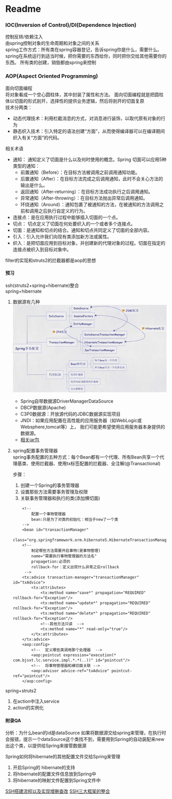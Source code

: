 # Readme
### IOC(Inversion of Control)/DI(Dependence Injection)
控制反转/依赖注入  
由spring控制对象的生命周期和对象之间的关系  
spring工作方式：所有类在spring容器登记，告诉spring你是什么，需要什么。
spring在系统运行到适当时候，把你需要的东西给你，同时把你交给其他需要你的东西。
所有类的创建，销毁都由spring来控制

### AOP(Aspect Oriented Programming)
面向切面编程  
将对象看成一个空心圆柱体，其中封装了属性和方法。
面向切面编程就是把圆柱体以切面的形式剖开，选择性的提供业务逻辑，然后将剖开的切面复原  
技术分两类：  
* 动态代理技术：利用栏截消息的方式，对消息进行装饰，以取代原有对象的行为
* 静态织入技术：引入特定的语法创建“方面”，从而使得编译器可以在编译期间织入有关“方面”的代码。

相关术语
* 通知： 通知定义了切面是什么以及何时使用的概念。Spring 切面可以应用5种类型的通知：
    * 前置通知（Before）：在目标方法被调用之前调用通知功能。
    * 后置通知（After）：在目标方法完成之后调用通知，此时不会关心方法的输出是什么。
    * 返回通知（After-returning）：在目标方法成功执行之后调用通知。
    * 异常通知（After-throwing）：在目标方法抛出异常后调用通知。
    * 环绕通知（Around）：通知包裹了被通知的方法，在被通知的方法调用之前和调用之后执行自定义的行为。
* 连接点：是在应用执行过程中能够插入切面的一个点。
* 切点： 切点定义了切面在何处要织入的一个或者多个连接点。
* 切面：是通知和切点的结合。通知和切点共同定义了切面的全部内容。
* 引入：引入允许我们向现有类添加新方法或属性。
* 织入：是把切面应用到目标对象，并创建新的代理对象的过程。切面在指定的连接点被织入到目标对象中。

filter的实现和struts2的拦截器都是aop的思想

#### 预习
ssh(struts2+spring+hibernate)整合  
spring+hibernate  
1. 数据源有几种  
![spring事务配置](../img/spring事务配置.png)  
    * Spring自带数据源DriverManagerDataSource
    * DBCP数据源(Apache)
    * C3P0数据源：开放源代码的JDBC数据源实现项目
    * JNDI：如果应用配置在高性能的应用服务器（如WebLogic或Websphere,tomcat等）上，
    我们可能更希望使用应用服务器本身提供的数据源。
    * [相关jar包](http://www.java2s.com/Code/Jar/c/Catalogc.htm)
2. spring配置事务管理器  
spring事务配置的五种方式：每个Bean都有一个代理、所有Bean共享一个代理基类、使用拦截器、使用tx标签配置的拦截器、全注解(@Transactional)
    
    步骤：
    1. 创建一个Spring的事务管理器
    2. 设置那些方法需要事务管理及权限
    3. 关联事务管理器和执行的类(添加横切面)  
    

    ```
        <!-- 
            配置一个事物管理器
            bean:只是为了对类的初始化：相当于new了一个类 
        -->
        <bean id="transactionManager" 
            class="org.springframework.orm.hibernate5.HibernateTransactionManager"/>
        <!-- 
            制定哪些方法需要开启事物(是事物管理)	
            name="需要执行事物管理器的方法名"
            propagetion:必须的
            rollback-for：定义出现什么异常之后rollback
         -->
        <tx:advice transaction-manager="transactionManager" id="txAdvice">
            <tx:attributes>						
                <tx:method name="save*" propagation="REQUIRED" rollback-for="Exception"/>
                <tx:method name="update*" propagation="REQUIRED" rollback-for="Exception"/>
                <tx:method name="delete*" propagation="REQUIRED" rollback-for="Exception"/>
                <!--其他方法只读  -->
                <tx:method name="*" read-only="true"/>
            </tx:attributes>
        </tx:advice>
        <aop:config>
            <!--  定义哪些类调用那个处理器  -->
            <aop:pointcut expression="execution(* com.bjsxt.lc.service.impl.*.*(..))" id="pointcut"/>
            <!--  将事物管理器和横切面关联 -->
            <aop:advisor advice-ref="txAdvice" pointcut-ref="pointcut"/>
        </aop:config>
    ```
spring+struts2  
1. 在action中注入service
2. action的实例化

#### 附录QA
分析：为什么bean的id是dataSource
如果将数据源交给spring来管理，在执行时会报错，提示一个dataSource这个类找不到，需要用到Spring的自动装配来new出这个类，以提供给Spring来接管数据源  

Spring如何将hibernate的其他配置文件交给Spring来管理  
1. 开启Spring的 hibernate的支持
2. 将hibernate的配置文件信息放到Spring中
3. 将hibernate的映射文件配置到Spring文件中

[SSH搭建流程以及实现增删查改](https://blog.csdn.net/tian_xin_ke/article/details/62057006)
[SSH三大框架的整合](https://www.cnblogs.com/tuhooo/p/6491906.html)

